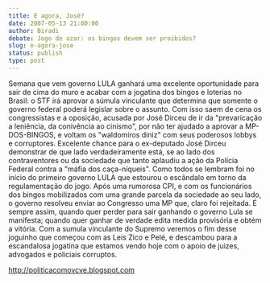 ```yaml
---
title: E agora, José?
date: 2007-05-13 21:00:00
author: Biradi
debate: Jogo de azar: os bingos devem ser proibidos?
slug: e-agora-jose
status: publish 
type: post
---
```


Semana que vem governo LULA ganhará uma excelente oportunidade para sair de cima do muro e acabar com a jogatina dos bingos e loterias no Brasil: o STF irá aprovar a súmula vinculante que determina que somente o governo federal poderá legislar sobre o assunto. Com isso saem de cena os congressistas e a oposição, acusada por José Dirceu de ir da "prevaricação a leniência, da conivência ao cinismo", por não ter ajudado a aprovar a MP-DOS-BINGOS, e voltam os "waldomiros diniz" com seus poderosos lobbys e corruptores. Excelente chance para o ex-deputado José Dirceu demonstrar de que lado verdadeiramente está, se ao lado dos contraventores ou da sociedade que tanto aplaudiu a ação da Polícia Federal contra a "máfia dos caça-níqueis". Como todos se lembram foi no início do primeiro governo LULA que estourou o escândalo em torno da regulamentação do jogo. Após uma rumorosa CPI, e com os funcionários dos bingos mobilizados com uma grande parcela da sociedade ao seu lado, o governo resolveu enviar ao Congresso uma MP que, claro foi rejeitada. É sempre assim, quando quer perder para sair ganhando o governo Lula se manifesta; quando quer ganhar de verdade edita medida provisória e obtém a vitória. Com a sumula vinculante do Supremo veremos o fim desse joguinho que começou com as Leis Zico e Pelé, e descambou para a escandalosa jogatina que estamos vendo hoje com o apoio de juizes, advogados e policiais corruptos.  

http://politicacomovcve.blogspot.com
